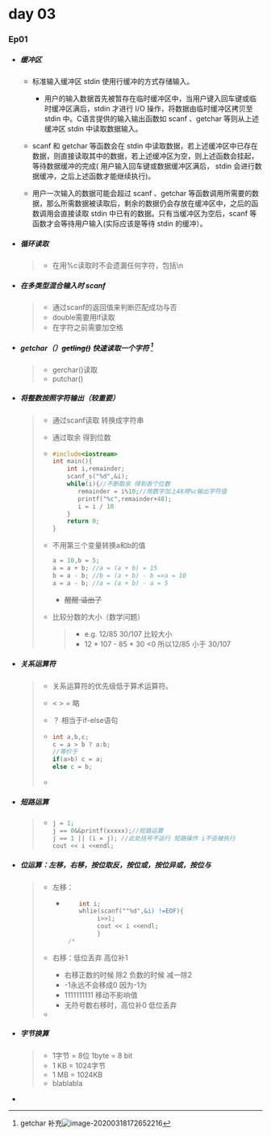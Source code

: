 # day 03

### Ep01

- ##### 缓冲区

  - 标准输入缓冲区 stdin 使用行缓冲的方式存储输入。
    - 用户的输入数据首先被暂存在临时缓冲区中，当用户键入回车键或临时缓冲区满后，stdin 才进行 I/O 操作，将数据由临时缓冲区拷贝至 stdin 中。C语言提供的输入输出函数如 scanf 、getchar 等则从上述缓冲区 stdin 中读取数据输入。

  - scanf 和 getchar 等函数会在 stdin 中读取数据，若上述缓冲区中已存在数据，则直接读取其中的数据，若上述缓冲区为空，则上述函数会挂起，等待数据缓冲的完成( 用户输入回车键或数据缓冲区满后， stdin 会进行数据缓冲，之后上述函数才能继续执行)。 
  - 用户一次输入的数据可能会超过 scanf 、getchar 等函数调用所需要的数据，那么所需数据被读取后，剩余的数据仍会存放在缓冲区中，之后的函数调用会直接读取 stdin 中已有的数据。只有当缓冲区为空后，scanf 等函数才会等待用户输入(实际应该是等待 stdin 的缓冲）。

- ##### 循环读取

  > - 在用%c读取时不会遗漏任何字符，包括\n

- ##### 在多类型混合输入时 scanf

  > - 通过scanf的返回值来判断匹配成功与否
  > - double需要用lf读取
  > - 在字符之前需要加空格

- ##### getchar（）~~getling()~~      快速读取一个字符 [^1]

  > - gerchar()读取
  > - putchar()

- ##### 将整数按照字符输出（较重要）

  > - 通过scanf读取 转换成字符串
  >
  > -  通过取余 得到位数
  >
  > - ```c++
  >   #include<iostream>
  >   int main(){
  >       int i,remainder;
  >       scanf_s("%d",&i);
  >       while(i){//不断取余 得到各个位数
  >          remainder = i%10;//用数字加上48用%c输出字符值
  >          printf("%c",remainder+48);
  >          i = i / 10
  >       }
  >       return 0;
  >   }
  >   ```
  >
  > - 不用第三个变量转换a和b的值
  >
  >   ```c++
  >   a = 10,b = 5;
  >   a = a + b; //a = (a + b) = 15
  >   b = a - b; //b = (a + b) - b =>a = 10 
  >   a = a - b; //a = (a + b) - a = 5
  >   ```
  >
  >   - ~~醒醒  溢出了~~
  >
  > - 比较分数的大小（数学问题）
  >
  >   > - e.g. 12/85  30/107 比较大小
  >   > - 12 * 107 - 85 * 30 <0 所以12/85 小于 30/107 

- ##### 关系运算符

  > - 关系运算符的优先级低于算术运算符。
  >
  > - < > = 略
  >
  > - ？ 相当于if-else语句
  >
  > - ```c++
  >   int a,b,c;
  >   c = a > b ? a:b;
  >   //等价于
  >   if(a>b) c = a;
  >   else c = b;
  >   ```
  >
  > - 

- ##### 短路运算

  > - ```c++
  >   j = 1;
  >   j == 0&&printf(xxxxx);//短路运算
  >   j == 1 || (i = j); //此处括号不运行 短路操作 i不会被执行
  >   cout << i <<endl;
  >   ```
  >
  >   

- ##### 位运算：左移，右移，按位取反，按位或，**按位异或**，按位与

  > - 左移：
  >   - ```c++
  >     	int i;
  >       	whlie(scanf(""%d",&i) !=EOF){
  >              i>>1;
  >              cout << i <<endl;
  >              }
  >      /*               
  >      ```
  >   
  > - 右移：低位丢弃  高位补1
  >
  >   - 右移正数的时候 除2 负数的时候 减一除2
  >   - -1永远不会移成0 因为-1为
  >   - 1111111111   移动不影响值
  >   - 无符号数右移时，高位补0  低位丢弃
  >
  > - 

- ##### 字节换算

  > - 1字节 = 8位   1byte = 8 bit
  > - 1 KB = 1024字节
  > - 1 MB = 1024KB
  > - blablabla

- 

[^1]:getchar 补充![image-20200318172652216](C:\Users\GK\AppData\Roaming\Typora\typora-user-images\image-20200318172652216.png)

